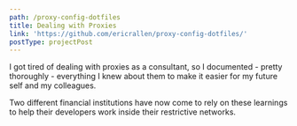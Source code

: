 ```yaml
---
path: /proxy-config-dotfiles
title: Dealing with Proxies
link: 'https://github.com/ericrallen/proxy-config-dotfiles/'
postType: projectPost
---
```

I got tired of dealing with proxies as a consultant, so I documented - pretty thoroughly - everything I knew about them to make it easier for my future self and my colleagues.

Two different financial institutions have now come to rely on these learnings to help their developers work inside their restrictive networks.
